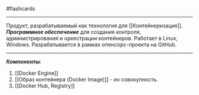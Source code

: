 #flashcards
***
Продукт, разрабатываемый как технология для [[Контейнеризация]].
***Программное обеспечение*** для создания контроля, администрирования и оркестрации контейнеров. Работает в Linux, Windows. Разрабатывается в рамках опенсорс-проекта на GitHub.
***
***Компоненты***:
1. [[Docker Engine]]
2. [[Образ контейнера (Docker Image)]] - их совокупность.
3. [[Docker Hub, Registry]]
<!--SR:!2025-11-27,41,290-->